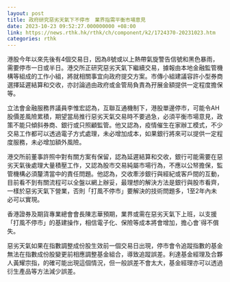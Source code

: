 ```yaml
---
layout: post
title: 政府研究惡劣天氣下不停市　業界指需平衡市場意見
date: 2023-10-23 09:52:27.000000000 +08:00
link: https://news.rthk.hk/rthk/ch/component/k2/1724370-20231023.htm
categories: rthk
---
```


港股今年以來先後有4個交易日，因為8號或以上熱帶氣旋警告信號和黑色暴雨，需要停市一日或半日。港交所正研究惡劣天氣下繼續交易，據報由本地金融監管機構等組成的工作小組，將就相關事宜向政府提交方案。市傳小組建議容許小型券商選擇延遲結算和交收，亦討論過由政府或金管局負責為孖展金額提供一定程度擔保等。

立法會金融服務界議員李惟宏認為，互聯互通機制下，港股單邊停市，可能令AH股價差風險累積，期望當局推行惡劣天氣交易時不要過急，必須平衡市場意見，政策不能只傾斜券商、銀行或只照顧監管。他又認為，疫情催生在家辦工模式，不少交易工作都可以透過電子方式處理，未必增加成本，如果銀行將來可以提供一定程度服務，未必增加額外風險。

港交所前董事許照中對有關方案有保留，認為延遲結算和交收，銀行可能需要在惡劣天氣後處理大量積壓工作，又認為股市交易純屬市場行為，不應以公帑擔保，監管機構必須釐清當中的責任問題。他認為，交收牽涉銀行與經紀或客戶間的互動，目前看不到有關流程可以全盤以網上辦妥，最理想的解決方法是銀行與股市看齊，一樣於惡劣天氣下營業，否則「打風不停市」要解決的技術問題多，1至2年內未必可以實現。

香港證券及期貨專業總會會長陳志華預期，業界或需在惡劣天氣下上班，以支援「打風不停市」的基建操作，相信電子化、保險等成本將會增加，擔心會`得不償失。

惡劣天氣如果在指數調整成份股生效前一個交易日出現，停市會令追蹤指數的基金無法在指數成份股變更前相應調整基金組合，導致追蹤誤差。利達基金經理及合夥人黃耀宗指，的確可能出現這個情況，但一般誤差不會太大，基金經理亦可以透過衍生產品等方法減少誤差。
